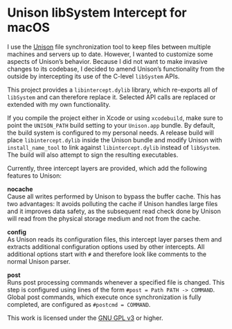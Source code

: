 Unison libSystem Intercept for macOS
====================================

I use the [Unison](https://www.seas.upenn.edu/~bcpierce/unison/) file synchronization tool 
to keep files between multiple machines and servers up to date. However, I wanted to 
customize some aspects of Unison’s behavior. Because I did not want to make invasive changes 
to its codebase, I decided to amend Unison’s functionality from the outside by intercepting 
its use of the C-level `libSystem` APIs.

This project provides a `libintercept.dylib` library, which re-exports all of `libSystem` 
and can therefore replace it. Selected API calls are replaced or extended with my own 
functionality.

If you compile the project either in Xcode or using `xcodebuild`, make sure to point the 
`UNISON_PATH` build setting to your `Unison.app` bundle. By default, the build system is 
configured to my personal needs. A release build will place `libintercept.dylib` inside the 
Unison bundle and modify Unison with `install_name_tool` to link against 
`libintercept.dylib` instead of `libSystem`. The build will also attempt to sign the 
resulting executables.

Currently, three intercept layers are provided, which add the following features to Unison:

**nocache**  
Cause all writes performed by Unison to bypass the buffer cache. This has two advantages: It 
avoids polluting the cache if Unison handles large files and it improves data safety, as the 
subsequent read check done by Unison will read from the physical storage medium and not from 
the cache.

**config**  
As Unison reads its configuration files, this intercept layer parses them and extracts 
additional configuration options used by other intercepts. All additional options start with 
`#` and therefore look like comments to the normal Unison parser.

**post**  
Runs post processing commands whenever a specified file is changed. This step is configured 
using lines of the form `#post = Path PATH -> COMMAND`. Global post commands, which execute 
once synchronization is fully completed, are configured as `#postcmd = COMMAND`.

This work is licensed under the [GNU GPL v3](https://www.gnu.org/licenses/gpl-3.0.html) or 
higher.
